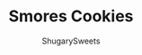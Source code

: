 ---
layout: ../../layouts/MarkdownPostLayout.astro
title: Smores Cookies
author: ShugarySweets
pubDate: 2021-07-14
description: "Bring the campfire dessert indoors with this S&#x27;mores Cookies recipe! Chocolate chip cookies are flecked with graham cracker crumbs and filled with a melty marshmallow center. Everything you love about S&#x27;mores--without the mess!"
image_url: https://www.shugarysweets.com/wp-content/uploads/2021/07/smores-cookies-facebook.jpg
tags: ["Cookies","American"]
calories: 301
protein: 4
carbohydrates: 40
fats: 15
fiber: 1
ingredients: ["1 cup salted butter, softened","¾ cup brown sugar, packed","¼ cup granulated sugar","2 large eggs","1 teaspoon vanilla extract","2 ½ cups all-purpose flour","1 teaspoon baking soda","½ cup graham cracker crumbs","1 cup semi-sweet chocolate chips","1 cup milk chocolate chips","1 ½ - 2 cups mini marshmallows"]
serves: 20
time: "27 minutes"
prepTime: "15 minutes"
instructions: ["Preheat oven to 350℉. Line a cookie sheet with parchment paper. Set aside.","With an electric mixer, beat butter and sugars until light and fluffy. Add eggs and vanilla and beat well. Add flour and baking soda half at a time, until well combined.","Fold in graham cracker crumbs and chocolate chips, reserving some chips to press into the tops of the cookies.","Using a 1 Tablespoon cookie scoop, scoop cookie dough into the palm of your hand and flatten into a circle (about 2-inches to 2 ½-inches). Place on parchment paper at least 4 inches apart (I put 4 cookies on a sheet at a time).","Place 5-7 mini marshmallows onto the center of each cookie dough circle. Using the 1 Tablespoon scoop, grab another scoop of cookie dough, flatten in your hand and place gently over the mini marshmallows.","Press edges of the top and bottom discs together so that melted marshmallow doesn't come out when baking. Repeat for remaining cookies. Press a few extra mini marshmallows and chocolate chips on top, before baking, if desired.","Bake in a preheated oven for 12-14 minutes. The cookies will have lightly golden edges, but be sure to not OVERBAKE them. You want them a little soft in the center (I always err on undercooking vs overcooking).","Cool on the cookie sheet until the cookies can be transferred to a cooling rack without breaking apart, about 10-15 minutes."]
nutrition: ["301 calories","40 grams carbohydrates","45 milligrams cholesterol","15 grams fat","1 grams fiber","4 grams protein","9 grams saturated fat","169 milligrams sodium","23 grams sugar","0 grams trans fat","5 grams unsaturated fat"]
---